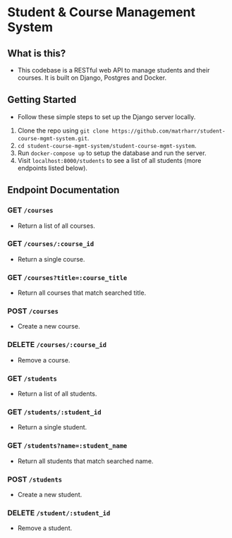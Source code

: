 # Student & Course Management System

## What is this?
- This codebase is a RESTful web API to manage students and their courses. It is built on Django, Postgres and Docker.

## Getting Started
- Follow these simple steps to set up the Django server locally.
1. Clone the repo using `git clone https://github.com/matrharr/student-course-mgmt-system.git`.
2. `cd student-course-mgmt-system/student-course-mgmt-system`.
3. Run `docker-compose up` to setup the database and run the server.
4. Visit `localhost:8000/students` to see a list of all students (more endpoints listed below).

## Endpoint Documentation

### GET `/courses`
- Return a list of all courses.
### GET `/courses/:course_id`
- Return a single course.
### GET `/courses?title=:course_title`
- Return all courses that match searched title.
### POST `/courses`
- Create a new course.
### DELETE `/courses/:course_id`
- Remove a course.

### GET `/students`
- Return a list of all students.
### GET `/students/:student_id`
- Return a single student.
### GET `/students?name=:student_name`
- Return all students that match searched name.
### POST `/students`
- Create a new student.
### DELETE `/student/:student_id`
- Remove a student.
